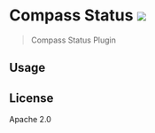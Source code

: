 # Compass Status [![][travis_img]][travis_url]

> Compass Status Plugin

## Usage

## License

Apache 2.0

[travis_img]: https://travis-ci.com/10gen/compass-status.svg?token=ezEB2TnpPiu7XLo6ByZp&branch=master
[travis_url]: https://travis-ci.com/10gen/compass-status

